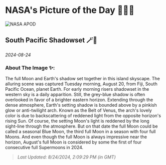 
# NASA's Picture of the Day 🧑‍🚀💫

  ![NASA APOD](https://apod.nasa.gov/apod/image/2408/FijiMoonsetWangJin.jpg)
  
  ## South Pacific Shadowset 🪄🌌
  
  _2024-08-24_
  
  ### About The Image ✨: 
  
  The full Moon and Earth's shadow set together in this island skyscape. The alluring scene was captured Tuesday morning, August 20, from Fiji, South Pacific Ocean, planet Earth. For early morning risers shadowset in the western sky is a daily apparition. Still, the grey-blue shadow is often overlooked in favor of a brighter eastern horizon. Extending through the dense atmosphere, Earth's setting shadow is bounded above by a pinkish glow or anti-twilight arch. Known as the Belt of Venus, the arch's lovely color is due to backscattering of reddened light from the opposite horizon's rising Sun. Of course, the setting Moon's light is reddened by the long sight-line through the atmosphere. But on that date the full Moon could be called a seasonal Blue Moon, the third full Moon in a season with four full Moons. And even though the full Moon is always impressive near the horizon, August's full Moon is considered by some the first of four consecutive full Supermoons in 2024.
  
  
  
  > _Last Updated: 8/24/2024, 2:09:29 PM (in GMT)_
  